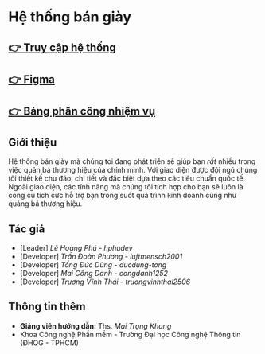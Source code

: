 # Hệ thống bán giày

## [ 👉 Truy cập hệ thống](https://hphudev.github.io/shoeSelling/)
## [ 👉 Figma](https://www.figma.com/file/N7o0c2QoJnQ4f9Q4hdMFpx/Figma_GiaoTiepNguoiMay)
## [ 👉 Bảng phân công nhiệm vụ](https://trello.com/b/vCWGv1aQ/d%E1%BB%B1-%C3%A1n-website-b%C3%A1n-gi%C3%A0y-giao-ti%E1%BA%BFp-ng%C6%B0%E1%BB%9Di-m%C3%A1y)
## Giới thiệu
Hệ thống bán giày mà chúng toi đang phát triển sẽ giúp bạn *rất* nhiều trong việc quản bá thương hiệu của chính mình. Với giao diện được đội ngũ chúng tôi thiết kế chu đáo, chi tiết và đặc biệt dựa theo các tiêu chuẩn quốc tế. Ngoài giao diện, các tính năng mà chúng tôi tích hợp cho bạn sẽ luôn là công cụ tích cực hỗ trợ bạn trong suốt quá trình kinh doanh cũng như quảng bá thương hiệu.

## Tác giả
  - [Leader] *Lê Hoàng Phú - hphudev*
  - [Developer] *Trần Đoàn Phương -  luftmensch2001* 
  - [Developer] *Tống Đức Dũng -  ducdung-tong*
  - [Developer] *Mai Công Danh - congdanh1252*
  - [Developer] *Trương Vĩnh Thái - truongvinhthai2506*
## Thông tin thêm
  - **Giảng viên hướng dẫn:** Ths. *Mai Trọng Khang*
  - Khoa Công nghệ Phần mềm - Trường Đại học Công nghệ Thông tin (ĐHQG - TPHCM)
